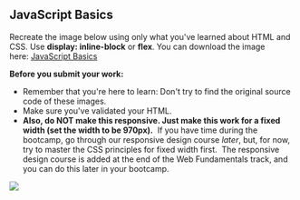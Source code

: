   <h2>JavaScript Basics</h2><p>Recreate the image&nbsp;below using only&nbsp;what you've learned about&nbsp;HTML and CSS. Use <strong>display: inline-block</strong>&nbsp;or <strong>flex</strong>. You can download the image here:&nbsp;<a href="http://s3.amazonaws.com/General_V88/boomyeah/company_209/chapter_3921/handouts/chapter3921_7215_jsloups.png" target="_blank">JavaScript Basics</a></p><p>
 <strong>Before you submit your work:</strong></p><ul>
 <li>Remember that you're here to learn: Don't try to find the original source code of these images.</li> <li>Make sure you've validated your HTML.</li> <li><strong>Also, do NOT make this responsive. Just make this work for a fixed width (set the width to be 970px).</strong>&nbsp;&nbsp;If you have time during the bootcamp, go through our responsive design course <em>later</em>, but,&nbsp;for now, try to master the CSS principles for fixed width first. &nbsp;The responsive design course is added at the end of the Web Fundamentals track, and you can do this later in your bootcamp.</li></ul><p><img src="http://s3.amazonaws.com/General_V88/boomyeah/company_209/chapter_3921/handouts/chapter3921_7215_jsloups.png"></p>
        
        
        
        
        
